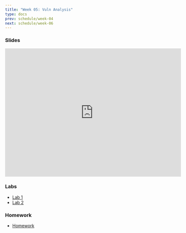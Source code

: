 ```yaml
---
title: "Week 05: Vuln Analysis"
type: docs
prev: schedule/week-04
next: schedule/week-06
---
```


### Slides

<iframe src="https://slides.com/chasekanipe/week-4/embed?byline=hidden&share=hidden" width="576" height="420" title="Week 5" scrolling="no" frameborder="0" webkitallowfullscreen mozallowfullscreen allowfullscreen></iframe>

### Labs

- [Lab 1](lab-1/)
- [Lab 2](lab-2/)

### Homework

- [Homework](hw/)
